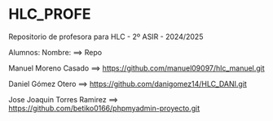 # HLC_PROFE

Repositorio de profesora para HLC - 2º ASIR - 2024/2025

Alumnos:
Nombre: ==> Repo

Manuel Moreno Casado ==> https://github.com/manuel09097/hlc_manuel.git

Daniel Gómez Otero ==> https://github.com/danigomez14/HLC_DANI.git

Jose Joaquin Torres Ramirez ==> https://github.com/betiko0166/phpmyadmin-proyecto.git
